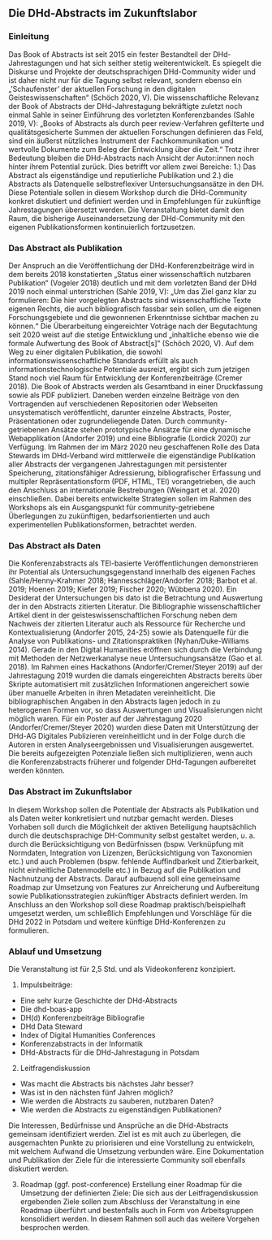 ## Die DHd-Abstracts im Zukunftslabor
### Einleitung
Das Book of Abstracts ist seit 2015 ein fester Bestandteil der DHd-Jahrestagungen und hat sich seither stetig weiterentwickelt. Es spiegelt die Diskurse und Projekte der deutschsprachigen DHd-Community wider und ist daher nicht nur für die Tagung selbst relevant, sondern ebenso ein „’Schaufenster’ der aktuellen Forschung in den digitalen Geisteswissenschaften“ (Schöch 2020, V). Die wissenschaftliche Relevanz der Book of Abstracts der DHd-Jahrestagung bekräftigte zuletzt noch einmal Sahle in seiner Einführung des vorletzten Konferenzbandes (Sahle 2019, V): „Books of Abstracts als durch peer review-Verfahren gefilterte und qualitätsgesicherte Summen der aktuellen Forschungen definieren das Feld, sind ein äußerst nützliches Instrument der Fachkommunikation und wertvolle Dokumente zum Beleg der Entwicklung über die Zeit.“ Trotz ihrer Bedeutung bleiben die DHd-Abstracts nach Ansicht der Autor:innen noch hinter ihrem Potential zurück. Dies betrifft vor allem zwei Bereiche: 1.) Das Abstract als eigenständige und reputierliche Publikation und 2.) die Abstracts als Datenquelle selbstreflexiver Untersuchungsansätze in den DH. Diese Potentiale sollen in diesem Workshop durch die DHd-Community konkret diskutiert und definiert werden und in Empfehlungen für zukünftige Jahrestagungen übersetzt werden. Die Veranstaltung bietet damit den Raum, die bisherige Auseinandersetzung der DHd-Community mit den eigenen Publikationsformen kontinuierlich fortzusetzen.
### Das Abstract als Publikation
Der Anspruch an die Veröffentlichung der DHd-Konferenzbeiträge wird in dem bereits 2018 konstatierten „Status einer wissenschaftlich nutzbaren Publikation“ (Vogeler 2018) deutlich und mit dem vorletzten Band der DHd 2019 noch einmal unterstrichen (Sahle 2019, V): „Um das Ziel ganz klar zu formulieren: Die hier vorgelegten Abstracts sind wissenschaftliche Texte eigenen Rechts, die auch bibliografisch fassbar sein sollen, um die eigenen Forschungsgebiete und die gewonnenen Erkenntnisse sichtbar machen zu können.“ Die Überarbeitung eingereichter Voträge nach der Begutachtung seit 2020 weist auf die stetige Entwicklung und „inhaltliche ebenso wie die formale Aufwertung des Book of Abstract[s]” (Schöch 2020, V). Auf dem Weg zu einer digitalen Publikation, die sowohl informationswissenschaftliche Standards erfüllt als auch informationstechnologische Potentiale ausreizt, ergibt sich zum jetzigen Stand noch viel Raum für Entwicklung der Konferenzbeiträge (Cremer 2018). Die Book of Abstracts werden als Gesamtband in einer Druckfassung sowie als PDF publiziert. Daneben werden einzelne Beiträge von den Vortragenden auf verschiedenen Repositorien oder Webseiten unsystematisch veröffentlicht, darunter einzelne Abstracts, Poster, Präsentationen oder zugrundeliegende Daten. Durch community-getriebenen Ansätze stehen prototypische Ansätze für eine dynamische Webapplikation (Andorfer 2019) und eine Bibliografie (Lordick 2020) zur Verfügung. Im Rahmen der im März 2020 neu geschaffenen Rolle des Data Stewards im DHd-Verband wird mittlerweile die eigenständige Publikation aller Abstracts der vergangenen Jahrestagungen mit persistenter Speicherung, zitationsfähiger Adressierung, bibliografischer Erfassung und multipler Repräsentationsform (PDF, HTML, TEI) vorangetrieben, die auch den Anschluss an internationale Bestrebungen (Weingart et al. 2020) einschließen. Dabei bereits entwickelte Strategien sollen im Rahmen des Workshops als ein Ausgangspunkt für community-getriebene Überlegungen zu zukünftigen, bedarfsorientierten und auch experimentellen Publikationsformen, betrachtet werden.
### Das Abstract als Daten
Die Konferenzabstracts als TEI-basierte Veröffentlichungen demonstrieren ihr Potential als Untersuchungsgegenstand innerhalb des eigenen Faches (Sahle/Henny-Krahmer 2018; Hannesschläger/Andorfer 2018; Barbot et al. 2019; Hoenen 2019; Kiefer 2019; Fischer 2020; Wübbena 2020). Ein Desiderat der Untersuchungen bis dato ist die Betrachtung und Auswertung der in den Abstracts zitierten Literatur. Die Bibliographie wissenschaftlicher Artikel dient in der geisteswissenschaftlichen Forschung neben dem Nachweis der zitierten Literatur auch als Ressource für Recherche und Kontextualisierung (Andorfer 2015, 24-25) sowie als Datenquelle für die Analyse von Publikations- und Zitationspraktiken (Nyhan/Duke-Williams 2014). Gerade in den Digital Humanities eröffnen sich durch die Verbindung mit Methoden der Netzwerkanalyse neue Untersuchungsansätze (Gao et al. 2018). Im Rahmen eines Hackathons (Andorfer/Cremer/Steyer 2019) auf der Jahrestagung 2019 wurden die damals eingereichten Abstracts bereits über Skripte automatisiert mit zusätzlichen Informationen angereichert sowie über manuelle Arbeiten in ihren Metadaten vereinheitlicht. Die bibliographischen Angaben in den Abstracts lagen jedoch in zu heterogenen Formen vor, so dass Auswertungen und Visualisierungen nicht möglich waren. Für ein Poster auf der Jahrestagung 2020 (Andorfer/Cremer/Steyer 2020) wurden diese Daten mit Unterstützung der DHd-AG Digitales Publizieren vereinheitlicht und in der Folge durch die Autoren in ersten Analyseergebnissen und Visualisierungen ausgewertet. Die bereits aufgezeigten Potenziale ließen sich multiplizieren, wenn auch die Konferenzabstracts früherer und folgender DHd-Tagungen aufbereitet werden könnten.
### Das Abstract im Zukunftslabor
In diesem Workshop sollen die Potentiale der Abstracts als Publikation und als Daten weiter konkretisiert und nutzbar gemacht werden. Dieses Vorhaben soll durch die Möglichkeit der aktiven Beteiligung hauptsächlich durch die deutschsprachige DH-Community selbst gestaltet werden, u. a. durch die Berücksichtigung von Bedürfnissen (bspw. Verknüpfung mit Normdaten, Integration von Lizenzen, Berücksichtigung von Taxonomien etc.) und auch Problemen (bspw. fehlende Auffindbarkeit und Zitierbarkeit, nicht einheitliche Datenmodelle etc.) in Bezug auf die Publikation und Nachnutzung der Abstracts. Darauf aufbauend soll eine gemeinsame Roadmap zur Umsetzung von Features zur Anreicherung und Aufbereitung sowie Publikationsstrategien zukünftiger Abstracts definiert werden. Im Anschluss an den Workshop soll diese Roadmap praktisch/beispielhaft umgesetzt werden, um schließlich Empfehlungen und Vorschläge für die DHd 2022 in Potsdam und weitere künftige DHd-Konferenzen zu formulieren.
### Ablauf und Umsetzung
Die Veranstaltung ist für 2,5 Std. und als Videokonferenz konzipiert.
1) Impulsbeiträge:
- Eine sehr kurze Geschichte der DHd-Abstracts
- Die dhd-boas-app
- DH(d) Konferenzbeiträge Bibliografie
- DHd Data Steward
- Index of Digital Humanities Conferences
- Konferenzabstracts in der Informatik
- DHd-Abstracts für die DHd-Jahrestagung in Potsdam
2) Leitfragendiskussion
- Was macht die Abstracts bis nächstes Jahr besser?
- Was ist in den nächsten fünf Jahren möglich?
- Wie werden die Abstracts zu sauberen, nutzbaren Daten?
- Wie werden die Abstracts zu eigenständigen Publikationen?

Die Interessen, Bedürfnisse und Ansprüche an die DHd-Abstracts gemeinsam identifiziert werden. Ziel ist es mit auch zu überlegen, die ausgemachten Punkte zu priorisieren und eine Vorstellung zu entwickeln, mit welchem Aufwand die Umsetzung verbunden wäre. Eine Dokumentation und Publikation der Ziele für die interessierte Community soll ebenfalls diskutiert werden.

3) Roadmap (ggf. post-conference)
Erstellung einer Roadmap für die Umsetzung der definierten Ziele: Die sich aus der Leitfragendiskussion ergebenden Ziele sollen zum Abschluss der Veranstaltung in eine Roadmap überführt und bestenfalls auch in Form von Arbeitsgruppen konsolidiert werden. In diesem Rahmen soll auch das weitere Vorgehen besprochen werden.
